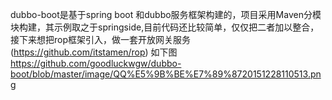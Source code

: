 dubbo-boot是基于spring boot 和dubbo服务框架构建的，项目采用Maven分模块构建，其示例取之于springside,目前代码还比较简单，仅仅把二者加以整合，接下来想把rop框架引入，做一套开放网关服务(https://github.com/itstamen/rop)
如下图
https://github.com/goodluckwgw/dubbo-boot/blob/master/image/QQ%E5%9B%BE%E7%89%8720151228110513.png

